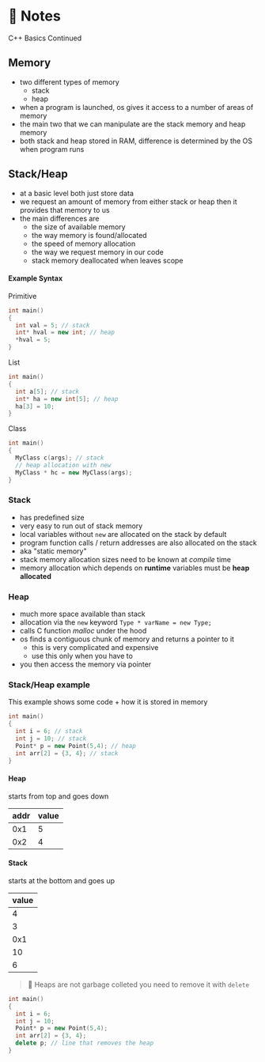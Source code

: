 # 📝 Notes

C++ Basics Continued

## Memory

- two different types of memory
  - stack
  - heap
- when a program is launched, os gives it access to a number of areas of memory
- the main two that we can manipulate are the stack memory and heap memory
- both stack and heap stored in RAM, difference is determined by the OS when program runs

## Stack/Heap

- at a basic level both just store data
- we request an amount of memory from either stack or heap then it provides that memory to us
- the main differences are
  - the size of available memory
  - the way memory is found/allocated
  - the speed of memory allocation
  - the way we request memory in our code
  - stack memory deallocated when leaves scope

#### Example Syntax

Primitive

```c++
int main()
{
  int val = 5; // stack
  int* hval = new int; // heap
  *hval = 5;
}
```

List

```c++
int main()
{
  int a[5]; // stack
  int* ha = new int[5]; // heap
  ha[3] = 10;
}
```

Class

```c++
int main()
{
  MyClass c(args); // stack
  // heap allocation with new
  MyClass * hc = new MyClass(args);
}
```

### Stack

- has predefined size
- very easy to run out of stack memory
- local variables without `new` are allocated on the stack by default
- program function calls / return addresses are also allocated on the stack
- aka "static memory"
- stack memory allocation sizes need to be known at _compile_ time
- memory allocation which depends on **runtime** variables must be **heap allocated**

### Heap

- much more space available than stack
- allocation via the `new` keyword
  `Type * varName = new Type;`
- calls C function _malloc_ under the hood
- os finds a contiguous chunk of memory and returns a pointer to it
  - this is very complicated and expensive
  - use this only when you have to
- you then access the memory via pointer

### Stack/Heap example

This example shows some code + how it is stored in memory

```c++
int main()
{
  int i = 6; // stack
  int j = 10; // stack
  Point* p = new Point(5,4); // heap
  int arr[2] = {3, 4}; // stack
}
```

#### Heap

starts from top and goes down

| addr | value |
| ---- | ----- |
| 0x1  | 5     |
| 0x2  | 4     |

#### Stack

starts at the bottom and goes up

| value |
| ----- |
| 4     |
| 3     |
| 0x1   |
| 10    |
| 6     |

> 🚨 Heaps are not garbage colleted you need to remove it with `delete`

```c++
int main()
{
  int i = 6;
  int j = 10;
  Point* p = new Point(5,4);
  int arr[2] = {3, 4};
  delete p; // line that removes the heap
}
```
